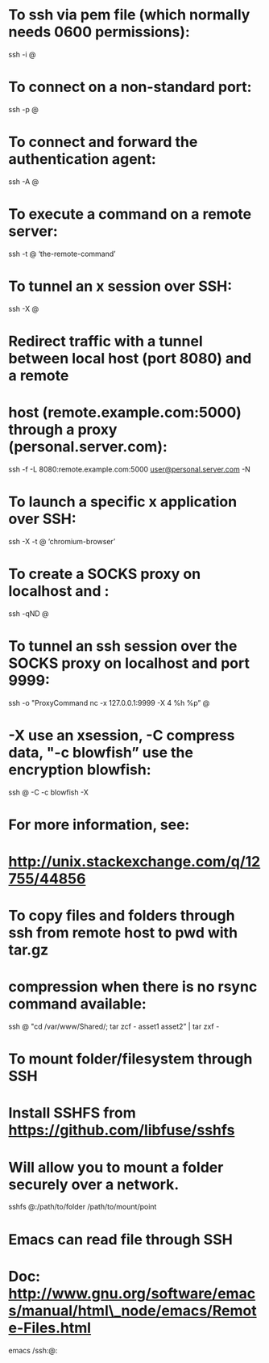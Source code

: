 To ssh via pem file (which normally needs 0600 permissions):
============================================================

ssh -i @

To connect on a non-standard port:
==================================

ssh -p @

To connect and forward the authentication agent:
================================================

ssh -A @

To execute a command on a remote server:
========================================

ssh -t @ ‘the-remote-command’

To tunnel an x session over SSH:
================================

ssh -X @

Redirect traffic with a tunnel between local host (port 8080) and a remote
==========================================================================

host (remote.example.com:5000) through a proxy (personal.server.com):
=====================================================================

ssh -f -L 8080:remote.example.com:5000 user@personal.server.com -N

To launch a specific x application over SSH:
============================================

ssh -X -t @ ‘chromium-browser’

To create a SOCKS proxy on localhost and :
==========================================

ssh -qND @

To tunnel an ssh session over the SOCKS proxy on localhost and port 9999:
=========================================================================

ssh -o "ProxyCommand nc -x 127.0.0.1:9999 -X 4 %h %p” @

-X use an xsession, -C compress data, "-c blowfish” use the encryption blowfish:
================================================================================

ssh @ -C -c blowfish -X

For more information, see:
==========================

http://unix.stackexchange.com/q/12755/44856
===========================================

To copy files and folders through ssh from remote host to pwd with tar.gz
=========================================================================

compression when there is no rsync command available:
=====================================================

ssh @ "cd /var/www/Shared/; tar zcf - asset1 asset2” | tar zxf -

To mount folder/filesystem through SSH
======================================

Install SSHFS from https://github.com/libfuse/sshfs
===================================================

Will allow you to mount a folder securely over a network.
=========================================================

sshfs @:/path/to/folder /path/to/mount/point

Emacs can read file through SSH
===============================

Doc: http://www.gnu.org/software/emacs/manual/html\_node/emacs/Remote-Files.html
================================================================================

emacs /ssh:@:
